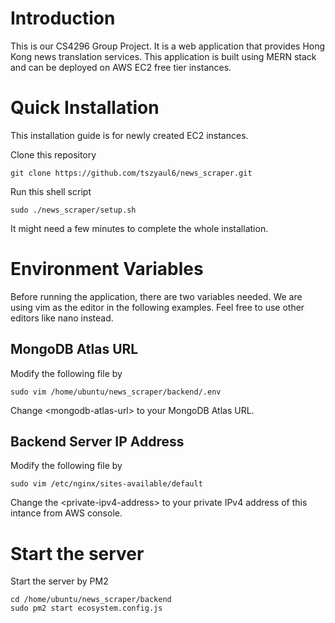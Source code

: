 # Introduction

This is our CS4296 Group Project. It is a web application that provides Hong Kong news translation services. This application is built using MERN stack and can be deployed on AWS EC2 free tier instances.

# Quick Installation

This installation guide is for newly created EC2 instances.

Clone this repository

```
git clone https://github.com/tszyaul6/news_scraper.git
```

Run this shell script

```
sudo ./news_scraper/setup.sh
```

It might need a few minutes to complete the whole installation.

# Environment Variables

Before running the application, there are two variables needed.
We are using vim as the editor in the following examples.
Feel free to use other editors like nano instead.

## MongoDB Atlas URL

Modify the following file by

```
sudo vim /home/ubuntu/news_scraper/backend/.env
```

Change \<mongodb-atlas-url\> to your MongoDB Atlas URL.

## Backend Server IP Address

Modify the following file by

```
sudo vim /etc/nginx/sites-available/default
```

Change the \<private-ipv4-address\> to your private IPv4 address of this intance from AWS console.

# Start the server

Start the server by PM2

```
cd /home/ubuntu/news_scraper/backend
sudo pm2 start ecosystem.config.js
```

